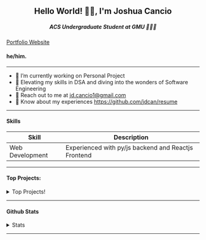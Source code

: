 <h2 align="center">Hello World! 👋🏽, I'm Joshua Cancio</h2>
<h5 align="center">ACS Undergraduate Student at GMU 👩🏽‍💻</h5>

[Portfolio Website](https://improved-portfolio-website.vercel.app/)

#### he/him. 

 ----

- 🔭 I’m currently working on Personal Project
- 🚀 Elevating my skills in DSA and diving into the wonders of Software Engineering
- 📨 Reach out to me at jd.cancio1@gmail.com
- 📄 Know about my experiences https://github.com/jdcan/resume

-----

#### Skills

| Skill | Description |
| ----- | ----------- |
| Web Development | Experienced with py/js backend and Reactjs Frontend
-----

#### Top Projects:

<details>
  <summary>Top Projects!</summary>
    
   
 
</details>

-----

#### Github Stats

<details>
  <summary>Stats</summary>
<a href="https://github.com/J-Souffle">
  <img src="https://github-readme-stats.vercel.app/api?username=J-Souffle&show_icons=true&hide_border=true&count_private=true" />
</a><a href="https://github.com/J-Souffle">
  <img src="https://github-readme-stats.vercel.app/api/top-langs/?username=J-Souffle&layout=compact&langs_count=9&hide=css,html,jupyter%20notebook&count_private=true" />
</a><a href="https://github.com/J-Souffle">
</details>
  
-----
